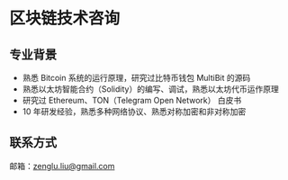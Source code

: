 # 区块链技术咨询

## 专业背景
- 熟悉 Bitcoin 系统的运行原理，研究过比特币钱包 MultiBit 的源码
- 熟悉以太坊智能合约（Solidity）的编写、调试，熟悉以太坊代币运作原理
- 研究过 Ethereum、TON（Telegram Open Network） 白皮书
- 10 年研发经验，熟悉多种网络协议、熟悉对称加密和非对称加密

## 联系方式
邮箱：zenglu.liu@gmail.com
